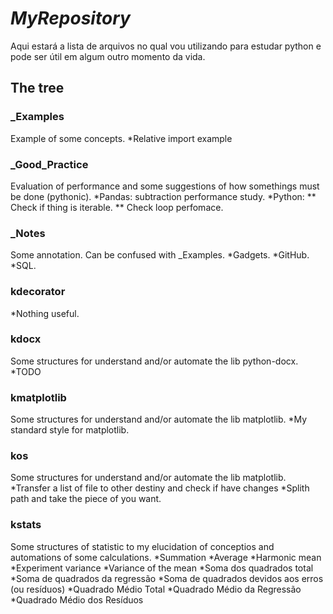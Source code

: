 # *MyRepository*

Aqui estará a lista de arquivos no qual vou utilizando para estudar python e
pode ser útil em algum outro momento da vida.

## The tree
### _Examples
Example of some concepts.
*Relative import example

### _Good_Practice
Evaluation of performance and some suggestions of how somethings must be done (pythonic).
*Pandas: subtraction performance study.
*Python:
        ** Check if thing is iterable.
        ** Check loop perfomace.

### _Notes
Some annotation. Can be confused with _Examples.
*Gadgets.
*GitHub.
*SQL.

### kdecorator
*Nothing useful.

### kdocx
Some structures for understand and/or automate the lib python-docx.
*TODO

### kmatplotlib
Some structures for understand and/or automate the lib matplotlib.
*My standard style for matplotlib.

### kos
Some structures for understand and/or automate the lib matplotlib.
*Transfer a list of file to other destiny and check if have changes
*Splith path and take the piece of you want.

### kstats
Some structures of statistic to my elucidation of conceptios and automations of some calculations.
*Summation
*Average
*Harmonic mean
*Experiment variance
*Variance of the mean
*Soma dos quadrados total
*Soma de quadrados da regressão
*Soma de quadrados devidos aos erros (ou resíduos)
*Quadrado Médio Total
*Quadrado Médio da Regressão
*Quadrado Médio dos Resíduos
